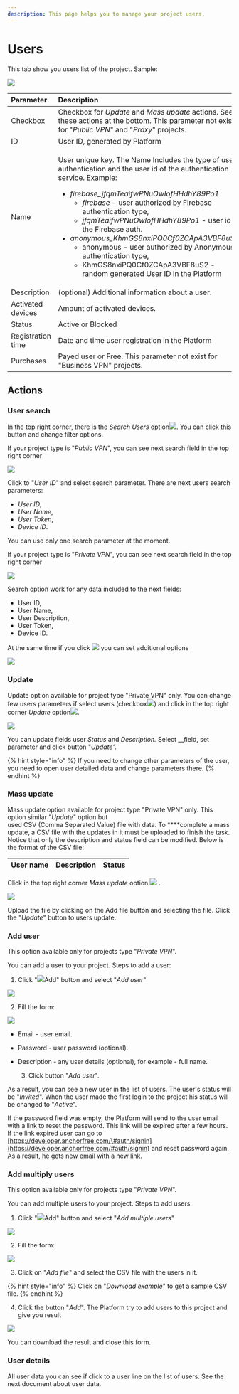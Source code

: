 ```yaml
---
description: This page helps you to manage your project users.
---
```


# Users

This tab show you users list of the project. Sample:  

![](../../.gitbook/assets/users_list.png)

<table>
  <thead>
    <tr>
      <th style="text-align:left">Parameter</th>
      <th style="text-align:left">Description</th>
    </tr>
  </thead>
  <tbody>
    <tr>
      <td style="text-align:left">
        <img src="../../.gitbook/assets/checkbox.webp" alt/>Checkbox</td>
      <td style="text-align:left">Checkbox for <em>Update</em> and <em>Mass update</em> actions. See these actions
        at the bottom. This parameter not exist for &quot;<em>Public VPN</em>&quot;
        and &quot;<em>Proxy</em>&quot; projects.</td>
    </tr>
    <tr>
      <td style="text-align:left">ID</td>
      <td style="text-align:left">User ID, generated by Platform</td>
    </tr>
    <tr>
      <td style="text-align:left">Name</td>
      <td style="text-align:left">
        <p>User unique key. The Name Includes the type of user authentication and
          the user id of the authentication service. Example:</p>
        <ul>
          <li><em>firebase_jfqmTeaifwPNuOwIofHHdhY89Po1</em>
            <ul>
              <li><em>firebase</em> - user authorized by Firebase authentication type,</li>
              <li><em>jfqmTeaifwPNuOwIofHHdhY89Po1</em> - user id in the Firebase auth.</li>
            </ul>
          </li>
          <li><em>anonymous_KhmGS8nxiPQ0Cf0ZCApA3VBF8uS2</em>
            <ul>
              <li>anonymous - user authorized by Anonymous authentication type,</li>
              <li>KhmGS8nxiPQ0Cf0ZCApA3VBF8uS2 - random generated User ID in the Platform</li>
            </ul>
          </li>
        </ul>
      </td>
    </tr>
    <tr>
      <td style="text-align:left">Description</td>
      <td style="text-align:left">(optional) Additional information about a user.</td>
    </tr>
    <tr>
      <td style="text-align:left">Activated devices</td>
      <td style="text-align:left">Amount of activated devices.</td>
    </tr>
    <tr>
      <td style="text-align:left">Status</td>
      <td style="text-align:left">Active or Blocked</td>
    </tr>
    <tr>
      <td style="text-align:left">Registration time</td>
      <td style="text-align:left">Date and time user registration in the Platform</td>
    </tr>
    <tr>
      <td style="text-align:left">Purchases</td>
      <td style="text-align:left">Payed user or Free. This parameter not exist for &quot;Business VPN&quot;
        projects.</td>
    </tr>
  </tbody>
</table>

## Actions

### User search

In the top right corner, there is the _Search_ _Users_ option![](../../.gitbook/assets/search_icon.png). You can click this button and change filter options.

If your project type is "_Public VPN_", you can see next search field in the top right corner 

![](../../.gitbook/assets/user_search_pvpn.png)

Click to "_User ID_" and select search parameter. There are next users search parameters:

* _User ID_,
* _User Name_,
* _User Token_,
* _Device ID_.

You can use only one search parameter at the moment.

If your project type is "_Private VPN_", you can see next search field in the top right corner  

![](../../.gitbook/assets/user_search_bvpn.png)

Search option work for any data included to the next fields:

* User ID,
* User Name,
* User Description,
* User Token,
* Device ID. 

At the same time if you click ![](../../.gitbook/assets/filtr_icon.jpg) you can set additional options   

![](../../.gitbook/assets/user_search_filter.png)

### Update

Update option available for project type "Private VPN" only. You can change few users parameters if select  users \(checkbox![](../../.gitbook/assets/checkbox.webp)\) and click in the top right corner _Update_ option![](../../.gitbook/assets/edit_icon.png). 

![](../../.gitbook/assets/users_update.png)

You can update fields user _Status_ and _Description._ Select __field, set parameter and click button "_Update"._

{% hint style="info" %}
If you need to change other parameters of the user, you need to open user detailed data and change parameters there.
{% endhint %}

### Mass update

Mass update option available for project type "Private VPN" only. This option similar "_Update_" option but   
used CSV \(Comma Separated Value\)  file with data. To ****complete a mass update, a CSV file with the updates in it must be uploaded to finish the task. Notice that only the description and status field can be modified.  Below is the format of the CSV file: 

| User name | Description | Status |
| :--- | :--- | :--- |


Click in the top right corner _Mass update_ option ![](../../.gitbook/assets/upload_icon.png) .  

![](../../.gitbook/assets/users_massupdate.png)

Upload the file by clicking on the Add file button and selecting the file. Click the "_Update_" button to users update.

### Add user

This option available only for projects type "_Private VPN_". 

You can add a user to your project. Steps to add a user:

1. Click "![](../../.gitbook/assets/plus_icon.jpeg)Add" button and select "_Add user_"

![](../../.gitbook/assets/add_user_option.png)

  2. Fill the form:

![](../../.gitbook/assets/add_user.png)

* Email - user email.
* Password - user password \(optional\). 
* Description - any user details \(optional\), for example - full name.

  3. Click button "_Add user_".

As a result, you can see a new user in the list of users. The user's status will be "_Invited_". When the user made the first login to the project his status will be changed to "_Active_".

If the password field was empty, the Platform will send to the user email with a link to reset the password. This link will be expired after a few hours. If the link expired user can go to [https://developer.anchorfree.com/\#auth/signin](https://developer.anchorfree.com/#auth/signin) and reset password again. As a result, he gets new email with a new link.

### Add multiply users

This option available only for projects type "_Private VPN_". 

You can add multiple users to your project. Steps to add users:

1. Click "![](../../.gitbook/assets/plus_icon.jpeg)Add" button and select "_Add multiple users_"

![](../../.gitbook/assets/add_user_option.png)

  2. Fill the form:

![](../../.gitbook/assets/add_users.png)

  3. Click on "_Add file_" and select the CSV file with the users in it.

{% hint style="info" %}
Click on "_Download example_" to get a sample CSV file.
{% endhint %}

  4. Click the button "_Add_". The Platform try to add users to this project and give you result

![](../../.gitbook/assets/add_users_result.png)

You can download the result and close this form.

### User details

All user data you can see if click to a user line on the list of users. See the next document about user data.

